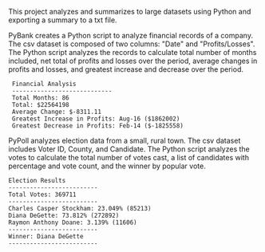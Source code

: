 This project analyzes and summarizes to large datasets using Python and exporting a summary to a txt file.

PyBank creates a Python script to analyze financial records of a company. The csv dataset is composed of two columns: "Date" and "Profits/Losses".
The Python script analyzes the records to calculate total number of months included, net total of profits and losses over the period, average changes in 
profits and losses, and greatest increase and decrease over the period. 
 ```text
  Financial Analysis
  ----------------------------
  Total Months: 86
  Total: $22564198
  Average Change: $-8311.11
  Greatest Increase in Profits: Aug-16 ($1862002)
  Greatest Decrease in Profits: Feb-14 ($-1825558)
  ```
  
PyPoll analyzes election data from a small, rural town. The csv dataset includes Voter ID, County, and Candidate. The Python script analyzes the votes to calculate
the total number of votes cast, a list of candidates with percentage and vote count, and the winner by popular vote.
  ```text
  Election Results
  -------------------------
  Total Votes: 369711
  -------------------------
  Charles Casper Stockham: 23.049% (85213)
  Diana DeGette: 73.812% (272892)
  Raymon Anthony Doane: 3.139% (11606)
  -------------------------
  Winner: Diana DeGette
  -------------------------
  ```

